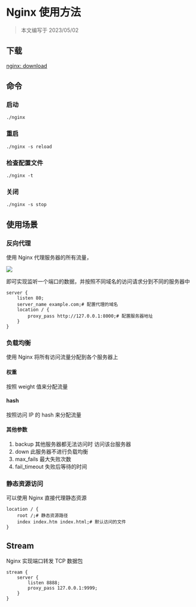 # Nginx 使用方法

> 本文编写于 2023/05/02

## 下载

[nginx: download](http://nginx.org/en/download.html)

## 命令

### 启动

 ```./nginx```

### 重启

```./nginx -s reload ```

### 检查配置文件

``` ./nginx -t ```

### 关闭

``` ./nginx -s stop ```

## 使用场景

### 反向代理

使用 Nginx 代理服务器的所有流量，

![](\static\2023\05\2-1.png)

即可实现监听一个端口的数据，并按照不同域名的访问请求分到不同的服务器中

```nginx
server {
	listen 80;
	server_name example.com;# 配置代理的域名
	location / {
        proxy_pass http://127.0.0.1:8000;# 配置服务器地址
	}
}
```

### 负载均衡

使用 Nginx 将所有访问流量分配到各个服务器上

#### 权重

按照 weight 值来分配流量

#### hash

按照访问 IP 的 hash 来分配流量

#### 其他参数

1. backup 其他服务器都无法访问时 访问该台服务器
2. down 此服务器不进行负载均衡
3. max_fails 最大失败次数
4. fail_timeout 失败后等待的时间

### 静态资源访问

可以使用 Nginx 直接代理静态资源

```nginx
location / {
    root /;# 静态资源路径
    index index.htm index.html;# 默认访问的文件
}
```

## Stream

Nginx 实现端口转发 TCP 数据包

```nginx
stream {
	server {
		listen 8888;
		proxy_pass 127.0.0.1:9999;
	}
}
```




<script src="https://giscus.app/client.js"
    data-repo="liuzihaohao/liuzihaohao.github.io"
    data-repo-id="R_kgDOI3HDkw"
    data-category="Announcements"
    data-category-id="DIC_kwDOI3HDk84CT4T2"
    data-mapping="pathname"
    data-strict="1"
    data-reactions-enabled="1"
    data-emit-metadata="0"
    data-input-position="top"
    data-theme="preferred_color_scheme"
    data-lang="zh-CN"
    data-loading="lazy"
    crossorigin="anonymous"
    async>
</script>
